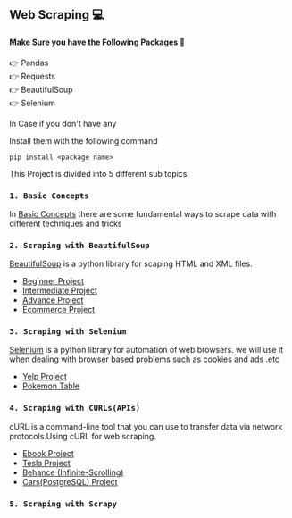 ## Web Scraping 💻

#### Make Sure you have the Following Packages 🤔 

👉 Pandas
<br/>
👉 Requests
<br/>
👉 BeautifulSoup
<br/>
👉 Selenium

In Case if you don't have any 

Install them with the following command

    pip install <package name>

This Project is divided into 5 different sub topics

### ` 1. Basic Concepts `
In [Basic Concepts](https://github.com/AliZaiN-157/Web-Crawling-Project/tree/main/1.%20Basic%20Concepts) there are some fundamental ways to scrape data with different techniques and tricks

### `2. Scraping with BeautifulSoup`
[BeautifulSoup](https://www.crummy.com/software/BeautifulSoup/bs4/doc/) is a python library for scaping HTML and XML files.

- [Beginner Project](https://github.com/AliZaiN-157/Web-Crawling-Project/tree/main/2.%20Beginner%20Project)
- [Intermediate Project](https://github.com/AliZaiN-157/Web-Crawling-Project/tree/main/3.%20Intermediate%20Project)
- [Advance Project](https://github.com/AliZaiN-157/Web-Crawling-Project/tree/main/4.%20Advanced%20Project)
- [Ecommerce Project](https://github.com/AliZaiN-157/Web-Crawling-Project/tree/main/5.%20Ecommerce%20Store%20Project)

### `3. Scraping with Selenium`
[Selenium](https://www.selenium.dev/documentation/) is a python library for automation of web browsers.
we will use it when dealing with browser based problems such as cookies and ads .etc 

- [Yelp Project](https://github.com/AliZaiN-157/Web-Crawling-Project/tree/main/6.%20Yelp%20Project)
- [Pokemon Table](https://github.com/AliZaiN-157/Web-Crawling-Project/tree/main/7.%20Pokemon%20Table%20Project)
### `4. Scraping with CURLs(APIs)`
cURL is a command-line tool that you can use to transfer data via network protocols.Using cURL for web scraping.

- [Ebook Project](https://github.com/AliZaiN-157/Web-Crawling-Project/tree/main/8.%20Ebook%20Project)
- [Tesla Project](https://github.com/AliZaiN-157/Web-Crawling-Project/tree/main/9.%20Tesla%20Project)
- [Behance (Infinite-Scrolling)](https://github.com/AliZaiN-157/Web-Crawling-Project/tree/main/10.%20Behance(Infinite-Scroll)%20Project)
- [Cars(PostgreSQL) Project ](https://github.com/AliZaiN-157/Web-Crawling-Project/tree/main/10.%20Cars(PostgreSQL)%20Project)
### `5. Scraping with Scrapy`